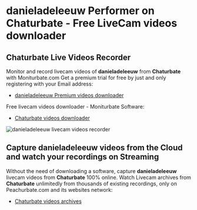 # danieladeleeuw Performer on Chaturbate - Free LiveCam videos downloader

## Chaturbate Live Videos Recorder

Monitor and record livecam videos of **danieladeleeuw** from **Chaturbate** with Moniturbate.com
Get a premium trial for free by just and only registering with your Email address:
* [danieladeleeuw Premium videos downloader](https://moniturbate.com/request-demo-licence-key.html)

Free livecam videos downloader - Moniturbate Software:
* [Chaturbate videos downloader](https://moniturbate.com/moniturbate-download-software.html)

![danieladeleeuw livecam videos recorder](https://peachurnet.com/templates/moniturbate-software.png)


## Capture danieladeleeuw videos from the Cloud and watch your recordings on Streaming

Without the need of downloading a software, capture **danieladeleeuw** livecam videos from **Chaturbate** 100% online.
Watch Livecam archives from **Chaturbate** unlimitedly from thousands of existing recordings, only on Peachurbate.com and its websites network:
* [Chaturbate videos archives](https://peachurnet.com/)